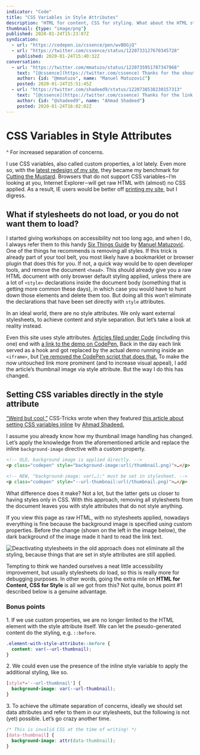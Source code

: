 ```yaml
---
indicator: "Code"
title: "CSS Variables in Style Attributes"
description: "HTML for content, CSS for styling. What about the HTML style attribute?"
thumbnail: {type: "image/png"}
published: 2020-01-24T15:23:07Z
syndication:
  - url: "https://codepen.io/cssence/pen/wvBOGjQ"
  - url: "https://twitter.com/cssence/status/1220733127670345728"
    published: 2020-01-24T15:40:32Z
conversation:
  - url: "https://twitter.com/mmatuzo/status/1220735951787347968"
    text: "[@cssence](https://twitter.com/cssence) Thanks for the shoutout! 🤗"
    author: {id: "@mmatuzo", name: "Manuel Matuzović"}
    posted: 2020-01-24T15:51:45Z
  - url: "https://twitter.com/shadeed9/status/1220738538230157313"
    text: "[@cssence](https://twitter.com/cssence) Thanks for the link!"
    author: {id: "@shadeed9", name: "Ahmad Shadeed"}
    posted: 2020-01-24T16:02:02Z
---
```


# CSS Variables in Style Attributes
^ For increased separation of concerns.

I use CSS variables, also called custom properties, a lot lately. Even more so, with the [latest redesign of my site](/2019/just-launch), they became my benchmark for [Cutting the Mustard](https://responsivenews.co.uk/post/18948466399/cutting-the-mustard). Browsers that do not support CSS variables&#8202;&ndash;&#8202;I’m looking at you, Internet Explorer&#8202;&ndash;&#8202;will get raw HTML with (almost) no CSS applied. As a result, IE users would be better off [printing my site,](/2015/print-first) but I digress.

## What if stylesheets do not load, or you do not want them to load?

I started giving workshops on accessibility not too long ago, and when I do, I always refer them to this handy [Six Things Guide](https://www.matuzo.at/blog/beyond-automatic-accessibility-testing-6-things-i-check-on-every-website-i-build/) by [Manuel Matuzović](https://twitter.com/mmatuzo). One of the things he recommends is removing all styles. If this trick is already part of your tool belt, you most likely have a bookmarklet or browser plugin that does this for you. If not, a quick way would be to open developer tools, and remove the document `<head>`. This should already give you a raw HTML document with only browser default styling applied, unless there are a lot of `<style>` declarations inside the document body (something that is getting more common these days), in which case you would have to hunt down those elements and delete them too. But doing all this won’t eliminate the declarations that have been set directly with `style` attributes.

In an ideal world, there are no style attributes. We only want external stylesheets, to achieve content and style separation. But let’s take a look at reality instead.

Even this site uses style attributes. [Articles filed under Code](/code) (including this one) end with [a link to the demo on CodePen.](#showcase) Back in the day each link served as a hook and got replaced by the actual demo running inside an `<iframe>`, but [I’ve removed the CodePen script that does that.](/2018/data-protection-rules) To make the now untouched link more prominent (and to increase visual appeal), I add the article’s thumbnail image via style attribute. But the way I do this has changed.

## Setting CSS variables directly in the style attribute

[“Weird but cool,”](https://mobile.twitter.com/css/status/1194673806264152064) CSS-Tricks wrote when they featured [this article about setting CSS variables inline](https://ishadeed.com/article/css-variables-inline-styles/) by [Ahmad Shadeed.](https://twitter.com/shadeed9)

I assume you already know how my thumbnail image handling has changed. Let’s apply the knowledge from the aforementioned article and replace the inline `background-image` directive with a custom property.

```html
<!-- OLD, background image is applied directly. -->
<p class="codepen" style="background-image:url(/thumbnail.png)">…</p>

<!-- NEW, "background-image: var(…);" must be set in stylesheet. -->
<p class="codepen" style="--url-thumbnail:url(/thumbnail.png)">…</p>
```

What difference does it make? Not a lot, but the latter gets us closer to having styles only in CSS. With this approach, removing all stylesheets from the document leaves you with style attributes that do not style anything.

If you view this page as raw HTML, with no stylesheets applied, nowadays everything is fine because the background image is specified using custom properties. Before the change (shown on the left in the image below), the dark background of the image made it hard to read the link text.

<p class="standout"><img src="/2020/css-variables-in-style-attributes.before-after.png" alt="Deactivating stylesheets in the old approach does not eliminate all the styling, because things that are set in style attributes are still applied."></p>

Tempting to think we handed ourselves a neat little accessibility improvement, but usually stylesheets _do_ load, so this is really more for debugging purposes. In other words, going the extra mile on **HTML for Content, CSS for Style** is all we got from this? Not quite, bonus point #1 described below is a genuine advantage.

### Bonus points

&#49;. If we use custom properties, we are no longer limited to the HTML element with the style attribute itself. We can let the pseudo-generated content do the styling, e.g. `::before`.

```css
.element-with-style-attribute::before {
  content: var(--url-thumbnail);
}
```

&#50;. We could even use the presence of the inline style variable to apply the additional styling, like so.

```css
[style*='--url-thumbnail'] {
  background-image: var(--url-thumbnail);
}
```

&#51;. To achieve the ultimate separation of concerns, ideally we should set data attributes and refer to them in our stylesheets, but the following is not (yet) possible. Let’s go crazy another time.

```css
/* This is invalid CSS at the time of writing! */
[data-thumbnail] {
  background-image: attr(data-thumbnail);
}
```
